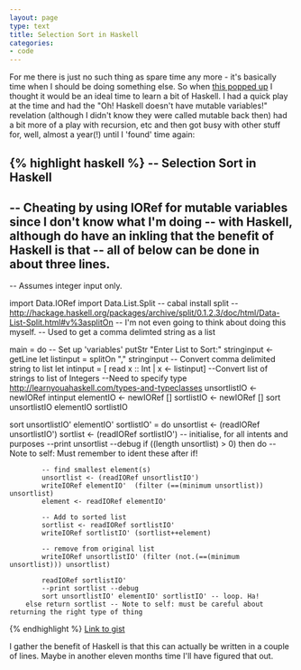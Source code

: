 ```yaml
---
layout: page
type: text
title: Selection Sort in Haskell
categories: 
- code
---
```

For me there is just no such thing as spare time any more - it's basically time when I should be doing something else. So when [this popped up](http://reprog.wordpress.com/2010/05/19/another-challenge-can-you-write-a-correct-selection-sort/) I thought it would be an ideal time to learn a bit of Haskell. I had a quick play at the time and had the "Oh! Haskell doesn't have mutable variables!" revelation (although I didn't know they were called mutable back then) had a bit more of a play with recursion, etc and then got busy with other stuff for, well, almost a year(!) until I 'found' time again:

{% highlight haskell %}
-- Selection Sort in Haskell 
--
-- Cheating by using IORef for mutable variables since I don't know what I'm doing
-- with Haskell, although do have an inkling that the benefit of Haskell is that
-- all of below can be done in about three lines. 
--
-- Assumes integer input only.

import Data.IORef
import Data.List.Split	-- cabal install split 
						-- http://hackage.haskell.org/packages/archive/split/0.1.2.3/doc/html/Data-List-Split.html#v%3asplitOn
						-- I'm not even going to think about doing this myself.
						-- Used to get a comma delimted string as a list

main = do 
	-- Set up 'variables'
	putStr "Enter List to Sort:"
	stringinput <- getLine
	let listinput = splitOn "," stringinput -- Convert comma delimited string to list
	let intinput = [ read x :: Int | x <- listinput]	--Convert list of strings to list of Integers
														--Need to specify type http://learnyouahaskell.com/types-and-typeclasses
	unsortlistIO <- newIORef intinput
	elementIO <- newIORef []
	sortlistIO <- newIORef []
	sort unsortlistIO elementIO sortlistIO

sort unsortlistIO' elementIO' sortlistIO' = do
	unsortlist <- (readIORef unsortlistIO')
	sortlist <- (readIORef sortlistIO') -- initialise, for all intents and purposes
	--print unsortlist --debug
	if ((length unsortlist) > 0)
		then do -- Note to self: Must remember to ident these after if!

			-- find smallest element(s)
			unsortlist <- (readIORef unsortlistIO')
			writeIORef elementIO'  (filter (==(minimum unsortlist)) unsortlist)
			element <- readIORef elementIO'

			-- Add to sorted list
			sortlist <- readIORef sortlistIO'
			writeIORef sortlistIO' (sortlist++element)

			-- remove from original list
			writeIORef unsortlistIO' (filter (not.(==(minimum unsortlist))) unsortlist)

			readIORef sortlistIO'
			--print sortlist --debug
			sort unsortlistIO' elementIO' sortlistIO' -- loop. Ha!
		else return sortlist -- Note to self: must be careful about returning the right type of thing

{% endhighlight %}
[Link to gist](https://gist.github.com/914610)

I gather the benefit of Haskell is that this can actually be written in a couple  of lines. Maybe in another eleven months time I'll have figured that out.  
